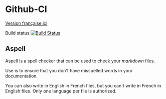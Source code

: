 <!---
#Author: Timothée Moulin
#Date : 2018-01-02
#Language: en
-->

# Github-CI

[Version française ici](README.fr.md)

Build status [![Build Status](https://travis-ci.org/timotheemoulin/github-ci.svg?branch=master)](https://travis-ci.org/timotheemoulin/github-ci)

## Aspell

Aspell is a spell checker that can be used to check your *markdown* files.

Use is to ensure that you don't have misspelled words in your documentation.

You can also write in English in French files, but you can't write in French in English files. Only one language per file is authorized.
